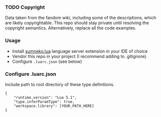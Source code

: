 ### TODO Copyright
Data taken from the fandom wiki, including some of the descriptions, which are likely copyrightable. This repo should stay private until resolving the copyright semantics. Alternatively, replace all the code examples.

### Usage
- Install [sumneko.lua](https://luals.github.io/) language server extension in your IDE of choice
- Vendor this repo in your project (I recommend adding to .gitignore).
- Configure `.luarc.json` (see below)

### Configure .luarc.json
Include path to root directory of these type definitions.
```
{
	"runtime.version": "Lua 5.1",
	"type.inferParamType": true,
	"workspace.library": [YOUR_PATH_HERE]
}
```
